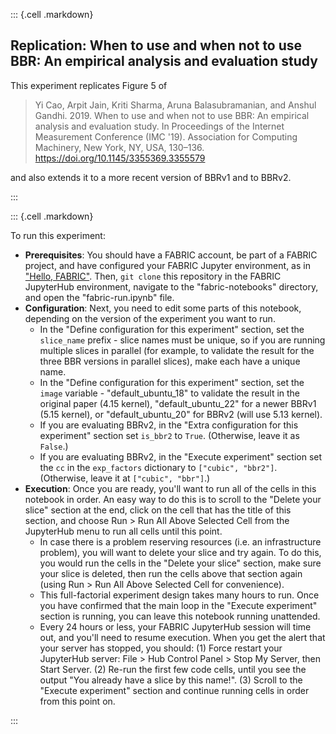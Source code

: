 ::: {.cell .markdown}
## Replication: When to use and when not to use BBR: An empirical analysis and evaluation study

This experiment replicates Figure 5 of

> Yi Cao, Arpit Jain, Kriti Sharma, Aruna Balasubramanian, and Anshul Gandhi. 2019. When to use and when not to use BBR: An empirical analysis and evaluation study. In Proceedings of the Internet Measurement Conference (IMC '19). Association for Computing Machinery, New York, NY, USA, 130–136. https://doi.org/10.1145/3355369.3355579

and also extends it to a more recent version of BBRv1 and to BBRv2. 

:::


::: {.cell .markdown}

To run this experiment:

* **Prerequisites**: You should have a FABRIC account, be part of a FABRIC project, and have configured your FABRIC Jupyter environment, as in ["Hello, FABRIC"](https://teaching-on-testbeds.github.io/blog/hello-fabric). Then, `git clone` this repository in the FABRIC JupyterHub environment, navigate to the "fabric-notebooks" directory, and open the "fabric-run.ipynb" file.
* **Configuration**: Next, you need to edit some parts of this notebook, depending on the version of the experiment you want to run.
  * In the "Define configuration for this experiment" section, set the `slice_name` prefix - slice names must be unique, so if you are running multiple slices in parallel (for example, to validate the result for the three BBR versions in parallel slices), make each have a unique name.
  * In the "Define configuration for this experiment" section, set the `image` variable - "default_ubuntu_18" to validate the result in the original paper (4.15 kernel), "default_ubuntu_22" for a newer BBRv1 (5.15 kernel), or "default_ubuntu_20" for BBRv2 (will use 5.13 kernel).
  * If you are evaluating BBRv2, in the "Extra configuration for this experiment" section set `is_bbr2` to `True`. (Otherwise, leave it as `False`.)
  * If you are evaluating BBRv2, in the "Execute experiment" section set the `cc` in the `exp_factors` dictionary to `["cubic", "bbr2"]`. (Otherwise, leave it at `["cubic", "bbr"]`.)
* **Execution**: Once you are ready, you'll want to run all of the cells in this notebook in order. An easy way to do this is to scroll to the "Delete your slice" section at the end, click on the cell that has the title of this section, and choose Run > Run All Above Selected Cell from the JupyterHub menu to run all cells until this point. 
  * In case there is a problem reserving resources (i.e. an infrastructure problem), you will want to delete your slice and try again. To do this, you would run the cells in the "Delete your slice" section, make sure your slice is deleted, then run the cells above that section again (using Run > Run All Above Selected Cell for convenience).
  * This full-factorial experiment design takes many hours to run. Once you have confirmed that the main loop in the "Execute experiment" section is running, you can leave this notebook running unattended.
  * Every 24 hours or less, your FABRIC JupyterHub session will time out, and you'll need to resume execution. When you get the alert that your server has stopped, you should: (1) Force restart your JupyterHub server: File > Hub Control Panel > Stop My Server, then Start Server. (2) Re-run the first few code cells, until you see the output "You already have a slice by this name!". (3) Scroll to the "Execute experiment" section and continue running cells in order from this point on.

:::
